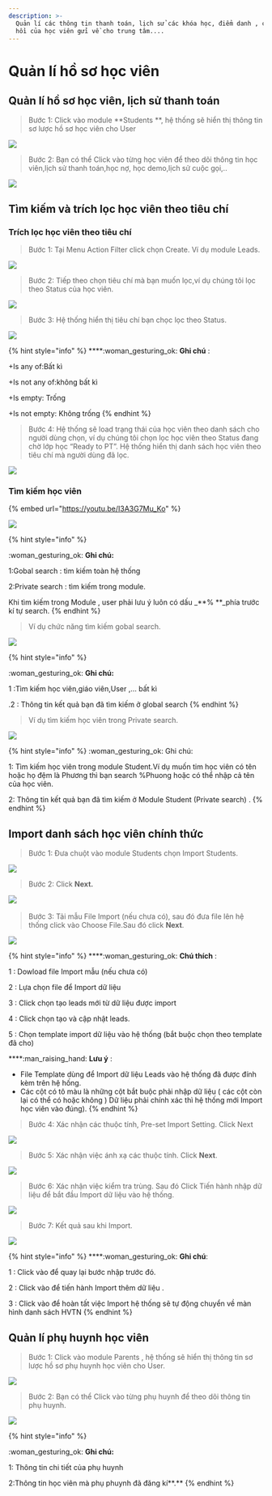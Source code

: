 ```yaml
---
description: >-
  Quản lí các thông tin thanh toán, lịch sử các khóa học, điểm danh , các phản
  hồi của học viên gửi về cho trung tâm....
---
```


# Quản lí hồ sơ học viên

## Quản lí hồ sơ học viên, lịch sử thanh toán

> Bước 1: Click vào module **Students **, hệ thống sẽ hiển thị thông tin sơ lược hồ sơ học viên cho User

![](../.gitbook/assets/hsHV1.png)

> Bước 2: Bạn có thể Click vào từng học viên để theo dõi thông tin học viên,lịch sử thanh toán,học nợ, học demo,lịch sử cuộc gọi,..

![](../.gitbook/assets/hsHV2.png)

## Tìm kiếm và trích lọc học viên theo tiêu chí

### Trích lọc học viên theo tiêu chí

> Bước 1: Tại Menu Action Filter click chọn Create. Ví dụ module Leads.

![](../.gitbook/assets/trichloc1.png)

> Bước 2: Tiếp theo chọn tiêu chí mà bạn muốn lọc,ví dụ chúng tôi lọc theo Status của học viên.

![](../.gitbook/assets/trichloc2.png)

> Bước 3: Hệ thống hiển thị tiêu chí bạn chọc lọc theo Status.

![](../.gitbook/assets/trichloc3.png)

{% hint style="info" %}
****:woman_gesturing_ok: **Ghi chú** :

\+Is any of:Bất kì

\+Is not any of:không bất kì

\+Is empty: Trống 

\+Is not empty: Không trống
{% endhint %}

> Bước 4: Hệ thống sẽ load trạng thái của học viên theo danh sách cho người dùng chọn, ví dụ chúng tôi chọn lọc học viên theo Status đang chờ lớp học “Ready to PT”. Hệ thống hiển thị danh sách học viên theo tiêu chí mà người dùng đã lọc.

![](../.gitbook/assets/trichloc4.png)

### Tìm kiếm học viên 

{% embed url="https://youtu.be/I3A3G7Mu_Ko" %}



![](../.gitbook/assets/timkiem1.png)

{% hint style="info" %}
 :woman_gesturing_ok: **Ghi chú:**

1:Gobal search : tìm kiếm toàn hệ thống 

2:Private search : tìm kiếm trong module.

Khi tìm kiếm trong Module , user phải lưu ý luôn có dấu _**% **_phía trước kí tự search.
{% endhint %}

> Ví dụ chức năng tìm kiếm gobal search.

![](../.gitbook/assets/timkiem2.png)

{% hint style="info" %}
 :woman_gesturing_ok: **Ghi chú:**

1 :Tìm kiếm học viên,giáo viên,User ,… bất kì 

.2 : Thông tin kết quả bạn đã tìm kiếm ở global search
{% endhint %}

> Ví dụ tìm kiếm học viên trong Private search.

![](../.gitbook/assets/timkiem3.png)

{% hint style="info" %}
:woman_gesturing_ok: Ghi chú:

1: Tìm kiếm học viên trong module Student.Ví dụ muốn tim học viên có tên hoặc họ đệm là Phương thì bạn search %Phuong hoặc có thể nhập cả tên của học viên. 

2: Thông tin kết quả bạn đã tìm kiếm ở Module Student (Private search) .
{% endhint %}

## Import danh sách học viên chính thức

> Bước 1: Đưa chuột vào module Students chọn Import Students.

![](../.gitbook/assets/ImportStudent1.png)

> Bước 2: Click **Next.**

​![](https://blobscdn.gitbook.com/v0/b/gitbook-28427.appspot.com/o/assets%2F-LrHReb9JsrFo3TW8d7S%2F-LuffEjcQA3UmXbuzuM0%2F-Lufj5umrs-UEN4jhJyD%2F2.png?alt=media\&token=572ce6de-02eb-4910-a56f-ab8916465c98)

> Bước 3: Tải mẫu File Import (nếu chưa có), sau đó đưa file lên hệ thống click vào Choose File.Sau đó click **Next**.

![](../.gitbook/assets/importstudent.png)

{% hint style="info" %}
****:woman_gesturing_ok: **Chú thích** :

1 : Dowload file Import mẫu (nếu chưa có)

2 : Lựa chọn file để Import dữ liệu

3 : Click chọn tạo leads mới từ dữ liệu được import

4 : Click chọn tạo và cập nhật leads.

5 : Chọn template import dữ liệu vào hệ thống (bắt buộc chọn theo template đã cho)

****:man_raising_hand: **Lưu ý** :

* File Template dùng để Import dữ liệu Leads vào hệ thống đã được đính kèm trên hệ hống.
* Các cột có tô màu là những cột bắt buộc phải nhập dữ liệu ( các cột còn lại có thể có hoặc không ) Dữ liệu phải chính xác thì hệ thống mới Import học viên vào đúng).
{% endhint %}

> Bước 4: Xác nhận các thuộc tính, Pre-set Import Setting. Click Next

![](https://blobscdn.gitbook.com/v0/b/gitbook-28427.appspot.com/o/assets%2F-LrHReb9JsrFo3TW8d7S%2F-LuffEjcQA3UmXbuzuM0%2F-LufjHitqdHtQvQ5m7kL%2F4.png?alt=media\&token=43ea25dd-016f-4f04-9ffc-7dd181d66b8b)

> Bước 5: Xác nhận việc ánh xạ các thuộc tính. Click **Next**.

![](https://blobscdn.gitbook.com/v0/b/gitbook-28427.appspot.com/o/assets%2F-LrHReb9JsrFo3TW8d7S%2F-LuffEjcQA3UmXbuzuM0%2F-LufjNESlyJ8i--KyXei%2F5.png?alt=media\&token=1b750cb8-2ce7-4916-aae4-e0e809438633)

> Bước 6: Xác nhận việc kiểm tra trùng. Sau đó Click Tiến hành nhập dữ liệu để bắt đầu Import dữ liệu vào hệ thống.

![](https://blobscdn.gitbook.com/v0/b/gitbook-28427.appspot.com/o/assets%2F-LrHReb9JsrFo3TW8d7S%2F-LuffEjcQA3UmXbuzuM0%2F-LufjVg5Qr3a_xKHLqQ0%2F6.png?alt=media\&token=f7e61c9a-0fbf-4231-8610-6a4b1ae20b40)

> Bước 7: Kết quả sau khi Import.

![](https://blobscdn.gitbook.com/v0/b/gitbook-28427.appspot.com/o/assets%2F-LrHReb9JsrFo3TW8d7S%2F-LuffEjcQA3UmXbuzuM0%2F-LufjamgRtLaAkNJW20E%2F7.png?alt=media\&token=1ef8695e-033d-46d6-81ab-4976108ea4b3)

{% hint style="info" %}
****:woman_gesturing_ok: **Ghi chú**:

1 : Click vào để quay lại bước nhập trước đó.

2 : Click vào để tiến hành Import thêm dữ liệu .

3 : Click vào để hoàn tất việc Import hệ thống sẽ tự động chuyển về màn hình danh sách HVTN
{% endhint %}

## Quản lí phụ huynh học viên

> Bước 1: Click vào module Parents , hệ thống sẽ hiển thị thông tin sơ lược hồ sơ phụ huynh học viên cho User.

![](../.gitbook/assets/phuhuynh.png)

> Bước 2: Bạn có thể Click vào từng phụ huynh để theo dõi thông tin phụ huynh.

![](../.gitbook/assets/phuhuynh1.png)

{% hint style="info" %}
 :woman_gesturing_ok: **Ghi chú:**

1: Thông tin chi tiết của phụ huynh 

2:Thông tin học viên mà phụ phuynh đã đăng kí**.**
{% endhint %}
